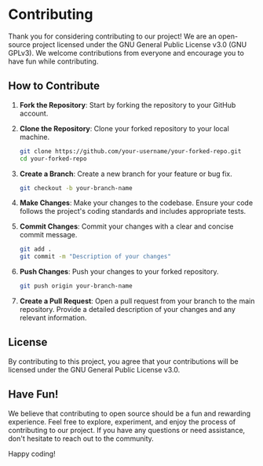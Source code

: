 # Contributing

Thank you for considering contributing to our project! We are an open-source project licensed under the GNU General Public License v3.0 (GNU GPLv3). We welcome contributions from everyone and encourage you to have fun while contributing.

## How to Contribute

1. **Fork the Repository**: Start by forking the repository to your GitHub account.

2. **Clone the Repository**: Clone your forked repository to your local machine.
    ```sh
    git clone https://github.com/your-username/your-forked-repo.git
    cd your-forked-repo
    ```

3. **Create a Branch**: Create a new branch for your feature or bug fix.
    ```sh
    git checkout -b your-branch-name
    ```

4. **Make Changes**: Make your changes to the codebase. Ensure your code follows the project's coding standards and includes appropriate tests.

5. **Commit Changes**: Commit your changes with a clear and concise commit message.
    ```sh
    git add .
    git commit -m "Description of your changes"
    ```

6. **Push Changes**: Push your changes to your forked repository.
    ```sh
    git push origin your-branch-name
    ```

7. **Create a Pull Request**: Open a pull request from your branch to the main repository. Provide a detailed description of your changes and any relevant information.

## License

By contributing to this project, you agree that your contributions will be licensed under the GNU General Public License v3.0.

## Have Fun!

We believe that contributing to open source should be a fun and rewarding experience. Feel free to explore, experiment, and enjoy the process of contributing to our project. If you have any questions or need assistance, don't hesitate to reach out to the community.

Happy coding!
